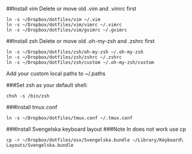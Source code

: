 ##Install vim 
Delete or move old .vim and .vimrc first

```
ln -s ~/Dropbox/dotfiles/vim ~/.vim
ln -s ~/Dropbox/dotfiles/vim/vimrc ~/.vimrc
ln -s ~/Dropbox/dotfiles/vim/gvimrc ~/.gvimrc
```

##Install zsh
Delete or move old .oh-my-zsh and .zshrc first

```
ln -s ~/Dropbox/dotfiles/zsh/oh-my-zsh ~/.oh-my-zsh
ln -s ~/Dropbox/dotfiles/zsh/zshrc ~/.zshrc
ln -s ~/Dropbox/dotfiles/zsh/custom ~/.oh-my-zsh/custom
```
Add your custom local paths to ~/.paths 


###Set zsh as your default shell:
```
chsh -s /bin/zsh
```

###Install tmux.conf
```
ln -s ~/Dropbox/dotfiles/tmux.conf ~/.tmux.conf
```
###Install Svengelska keyboard layout
###Note ln does not work use cp
```
cp -r ~/Dropbox/dotfiles/osx/Svengelska.bundle ~/Library/Keyboard\ Layouts/Svengelska.bundle
```

